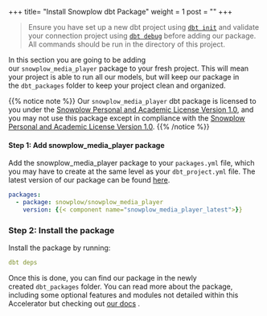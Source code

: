 +++
title= "Install Snowplow dbt Package"
weight = 1
post = ""
+++

> Ensure you have set up a new dbt project using [`dbt init`](https://docs.getdbt.com/reference/commands/init) and validate your connection project using [`dbt debug`](https://docs.getdbt.com/reference/commands/debug) before adding our package. All commands should be run in the directory of this project.

In this section you are going to be adding our `snowplow_media_player` package to your fresh project. This will mean your project is able to run all our models, but will keep our package in the `dbt_packages` folder to keep your project clean and organized.

{{% notice note %}}
Our `snowplow_media_player` dbt package is licensed to you under the [Snowplow Personal and Academic License Version 1.0](https://docs.snowplow.io/personal-and-academic-license-1.0/), and you may not use this package except in compliance with the [Snowplow Personal and Academic License Version 1.0](https://docs.snowplow.io/personal-and-academic-license-1.0/).
{{% /notice %}}

#### **Step 1:** Add snowplow_media_player package

Add the snowplow_media_player package to your `packages.yml` file, which you may have to create at the same level as your `dbt_project.yml` file. The latest version of our package can be found [here](https://hub.getdbt.com/snowplow/snowplow_media_player/latest/).

```yaml
packages:
  - package: snowplow/snowplow_media_player
    version: {{< component name="snowplow_media_player_latest">}}
```

### Step 2: Install the package

Install the package by running:

```yaml
dbt deps
```

Once this is done, you can find our package in the newly created `dbt_packages` folder. You can read more about the package, including some optional features and modules not detailed within this Accelerator but checking out [our docs](https://docs.snowplow.io/docs/modeling-your-data/modeling-your-data-with-dbt/dbt-models/dbt-media-player-data-model/) .
